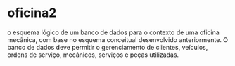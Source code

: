 # oficina2

o esquema lógico de um banco de dados para o contexto de uma oficina mecânica, com base no esquema conceitual desenvolvido anteriormente. 
O banco de dados deve permitir o gerenciamento de clientes, veículos, ordens de serviço, mecânicos, serviços e peças utilizadas.
